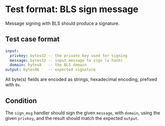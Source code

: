 # Test format: BLS sign message

Message signing with BLS should produce a signature.

## Test case format

```yaml
input:
  privkey: bytes32 -- the private key used for signing
  message: bytes32 -- input message to sign (a hash)
  domain: bytes8   -- the BLS domain
output: bytes96    -- expected signature
```

All byte(s) fields are encoded as strings, hexadecimal encoding, prefixed with `0x`.


## Condition

The `sign_msg` handler should sign the given `message`, with `domain`, using the given `privkey`, and the result should match the expected `output`.
